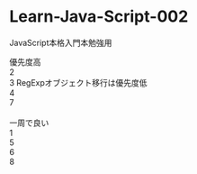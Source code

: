 # Learn-Java-Script-002
JavaScript本格入門本勉強用

優先度高<br>
2<br>
3 RegExpオブジェクト移行は優先度低<br>
4<br>
7<br><br>
一周で良い<br>
1<br>
5<br>
6<br>
8<br>
